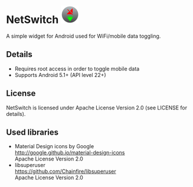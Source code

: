 # NetSwitch ![](NetSwitch/app/src/main/res/mipmap-mdpi/ic_launcher_round.png)
A simple widget for Android used for WiFi/mobile data toggling.

## Details
* Requires root access in order to toggle mobile data
* Supports Android 5.1+ (API level 22+)

## License
NetSwitch is licensed under Apache License Version 2.0 (see LICENSE for details).

## Used libraries
* Material Design icons by Google  
http://google.github.io/material-design-icons  
Apache License Version 2.0
* libsuperuser  
https://github.com/Chainfire/libsuperuser  
Apache License Version 2.0  
